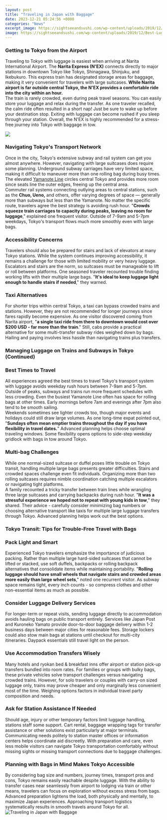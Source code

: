 ```yaml
---
layout: post
title: "Traveling in Japan with Baggage"
date: 2023-12-21 05:24:56 +0000
categories: "News"
excerpt_image: https://sightseeandsushi.com/wp-content/uploads/2019/12/Best-Luggage-for-Japan-Travel-1024x580.jpg
image: https://sightseeandsushi.com/wp-content/uploads/2019/12/Best-Luggage-for-Japan-Travel-1024x580.jpg
---
```


### Getting to Tokyo from the Airport
Traveling to Tokyo with luggage is easiest when arriving at Narita International Airport. The **Narita Express (N'EX)** connects directly to major stations in downtown Tokyo like Tokyo, Shinagawa, Shinjuku, and Ikebukuro. This express train has designated storage areas for baggage, making it very convenient for travelers with large suitcases. **While Narita airport is far outside central Tokyo, the N'EX provides a comfortable ride into the city within an hour.**  
The train is rarely crowded, even during peak travel seasons. You can easily store your luggage and relax during the transfer. As one traveler recalled, the calm ride often resulted in a short nap! Just be sure to wake up before your destination stop. Exiting with luggage can become rushed if you sleep through your station. Overall, the N'EX is highly recommended for a stress-free journey into Tokyo with baggage in tow.

![](https://www.kanpai-japan.com/sites/default/files/styles/og/public/uploads/2020/01/shinkansen-luggage-3.jpg)
### Navigating Tokyo's Transport Network
Once in the city, Tokyo's extensive subway and rail system can get you almost anywhere. However, navigating with large suitcases does require some planning. Underground subway carriages have very limited space, making it difficult to maneuver more than one rolling bag during busy times. The elevated [Yamanote Line](https://travelokla.github.io/2023-12-22-vivre-en-tant-qu-xe9tranger-au-ghana/) circles central Tokyo and provides more room since seats line the outer edges, freeing up the central area.   
Commuter rail systems connecting outlying areas to central stations, such as the **Chuo, Ueno,** and others, offer varying degrees of space — generally more than subways but less than the Yamanote. No matter the specific route, travelers agree the best strategy is avoiding rush hour. "**Crowds squeeze train carriages to capacity during peaks, leaving no room for luggage**," explained one frequent visitor. Outside of 7-9am and 5-7pm weekdays, Tokyo's transport flows much more smoothly even with large bags.
### Accessibility Concerns  
Travelers should also be prepared for stairs and lack of elevators at many Tokyo stations. While the system continues improving accessibility, it remains a challenge for those with limited mobility or very heavy luggage. Escalators and stairs are the norm, so suitcases must be manageable to lift or roll between platforms. One seasoned traveler recounted trouble finding working lifts with their multiple large bags. "**It's ideal to keep luggage light enough to handle stairs if needed**," they warned.
### Taxi Alternatives
For shorter trips within central Tokyo, a taxi can bypass crowded trains and stations. However, they are not recommended for longer journeys since fares rapidly become expensive. As one visitor discovered coming from Narita airport, "**a single taxi ride from there to downtown would cost over $200 USD - far more than the train**." Still, cabs provide a practical alternative for some multi-transfer subway rides weighed down by bags. Hailing and paying involves less hassle than navigating trains plus transfers.
### Managing Luggage on Trains and Subways in Tokyo (Continued)
### Best Times to Travel  
All experiences agreed the best times to travel Tokyo's transport system with luggage avoids weekday rush hours between 7-9am and 5-7pm. Outside of peaks, subways and trains run more frequent schedules with less crowding. Even the busiest Yamanote Line often has space for rolling bags at other times. Early mornings before 7am and evenings after 7pm also tend to be smooth sailing.   
Weekends sometimes see lighter crowds too, though major events and holidays could still draw large volumes. As one long-time expat pointed out, "**Sundays often mean emptier trains throughout the day if you have flexibility in travel dates.**" Advanced planning helps choose optimal traveling windows. Some flexibility opens options to side-step weekday gridlock with bags in tow around Tokyo.
### Multi-bag Challenges  
While one normal-sized suitcase or duffel poses little trouble on Tokyo transit, handling multiple large bags presents greater difficulties. Stairs and crowded spaces challenge even fit individuals. Organizing more than two rolling suitcases requires nimble coordination catching multiple escalators or navigating tight platforms.   
A family recounted a tricky transfer between train lines while wrangling three large suitcases and carrying backpacks during rush hour. "**It was a stressful experience we hoped not to repeat with young kids in tow**," they shared. Their advice - carefully consider minimizing bag numbers or choosing alternative transport like taxis for multiple large luggage transfers through Tokyo. Advanced planning helps work out the best options.
### Tokyo Transit: Tips for Trouble-Free Travel with Bags
### Pack Light and Smart 
Experienced Tokyo travelers emphasize the importance of judicious packing. Rather than multiple large hard-sided suitcases that cannot be lifted or stacked, use soft duffels, backpacks or rolling backpack alternatives that consolidate items while maintaining portability. "**Rolling luggage should have small wheels that navigate stairs and crowded areas more easily than large wheel sets**," noted one recurrent visitor. As subway space remains tight, every inch counts - so compress clothes and other non-essential items as much as possible.
### Consider Luggage Delivery Services  
For longer-term or repeat visits, sending luggage directly to accommodation avoids hauling bags on public transport entirely. Services like Japan Post and Kuroneko Yamato provide door-to-door baggage delivery within 1-2 business days between major cities for reasonable fees. Storage lockers could also stow main bags at stations until checkout for multi-city itineraries. Daypack essentials still travel light on the person.  
### Use Accommodation Transfers Wisely
Many hotels and ryokan bed & breakfast inns offer airport or station pick-up transfers bundled into room rates. For families or groups with bulky bags, these private vehicles solve transport challenges versus navigating crowded trains. However, for solo travelers or couples with carry-on sized luggage only, trains may prove cheaper and only marginally less convenient most of the time. Weighing options factors in individual travel party composition and needs.
### Ask for Station Assistance If Needed  
Should age, injury or other temporary factors limit luggage handling, stations staff some support. Cart rental, baggage wrapping tags for transfer assistance or other solutions exist particularly at major terminals. Communicating needs politely to station master offices or information centers helps coordinate aid discreetly. With preparation and care, even less mobile visitors can navigate Tokyo transportation comfortably without missing sights or missing transport connections due to baggage challenges.
### Planning with Bags in Mind Makes Tokyo Accessible
By considering bag size and numbers, journey times, transport pros and cons, Tokyo remains easily reachable despite luggage. With the ability to transfer cases near seamlessly from airport to lodging via train or other means, travelers can focus on exploration without excess stress from bags. Advanced preparation lightens the load, both physically and mentally, to maximize Japan experiences. Approaching transport logistics systematically results in smooth travels around Tokyo for all.
![Traveling in Japan with Baggage](https://sightseeandsushi.com/wp-content/uploads/2019/12/Best-Luggage-for-Japan-Travel-1024x580.jpg)